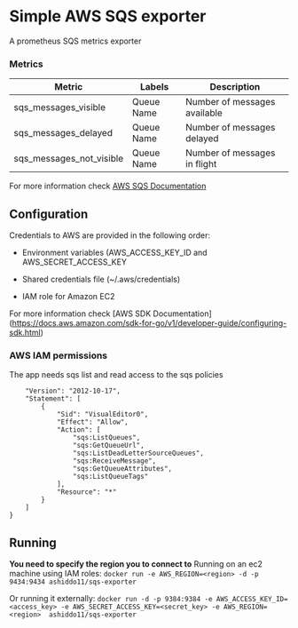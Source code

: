 # Simple AWS SQS exporter
A prometheus SQS metrics exporter

### Metrics

| Metric  | Labels | Description |
| ------  | ------ | ----------- |
| sqs_messages_visible | Queue Name | Number of messages available |
| sqs_messages_delayed | Queue Name | Number of messages delayed |
| sqs_messages_not_visible | Queue Name | Number of messages in flight |

For more information check [AWS SQS Documentation](https://docs.aws.amazon.com/AWSSimpleQueueService/latest/SQSDeveloperGuide/sqs-message-attributes.html)

## Configuration
Credentials to AWS are provided in the following order:

- Environment variables (AWS_ACCESS_KEY_ID and AWS_SECRET_ACCESS_KEY

- Shared credentials file (~/.aws/credentials)

- IAM role for Amazon EC2

For more information check [AWS SDK Documentation] (https://docs.aws.amazon.com/sdk-for-go/v1/developer-guide/configuring-sdk.html)

### AWS IAM permissions
The app needs sqs list and read access to the sqs policies
```{
    "Version": "2012-10-17",
    "Statement": [
        {
            "Sid": "VisualEditor0",
            "Effect": "Allow",
            "Action": [
                "sqs:ListQueues",
                "sqs:GetQueueUrl",
                "sqs:ListDeadLetterSourceQueues",
                "sqs:ReceiveMessage",
                "sqs:GetQueueAttributes",
                "sqs:ListQueueTags"
            ],
            "Resource": "*"
        }
    ]
}
```

## Running
**You need to specify the region you to connect to**
Running on an ec2 machine using IAM roles:
`docker run -e AWS_REGION=<region> -d -p 9434:9434 ashiddo11/sqs-exporter`

Or running it externally:
```docker run -d -p 9384:9384 -e AWS_ACCESS_KEY_ID=<access_key> -e AWS_SECRET_ACCESS_KEY=<secret_key> -e AWS_REGION=<region>  ashiddo11/sqs-exporter```
